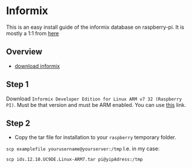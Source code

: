 # Informix
This is an easy install guide of the informix database on
raspberry-pi. It is mostly a 1:1 from [here](https://www.raspberrypi.org/forums/viewtopic.php?f=37&t=97199)

## Overview 
- [download informix](#Step-1)



## Step 1
Download `Informix Developer Edition for Linux ARM v7 32 (Raspberry PI)`. Must be
that version and must be ARM enabled.
You can use [this](https://www.ibm.com/products/informix/editions) link.

## Step 2
 - Copy the tar file for installation to your `raspberry` temporary folder.

  `
  scp examplefile yourusername@yourserver:/tmp
  `
I.e. in my case:

```
scp ids.12.10.UC9DE.Linux-ARM7.tar pi@yipAdress:/tmp
```
  

